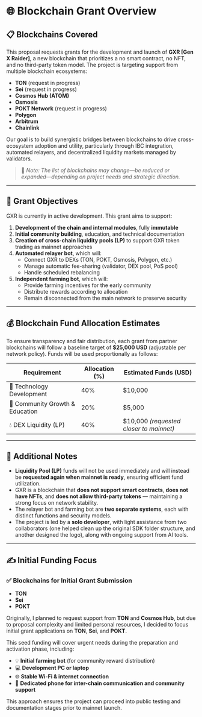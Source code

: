# 🌐 Blockchain Grant Overview

## 📋 Blockchains Covered

This proposal requests grants for the development and launch of **GXR [Gen X Raider]**, a new blockchain that prioritizes a no smart contract, no NFT, and no third-party token model. The project is targeting support from multiple blockchain ecosystems:

- **TON** (request in progress)
- **Sei** (request in progress)
- **Cosmos Hub (ATOM)**
- **Osmosis**
- **POKT Network** (request in progress)
- **Polygon**
- **Arbitrum**
- **Chainlink**

Our goal is to build synergistic bridges between blockchains to drive cross-ecosystem adoption and utility, particularly through IBC integration, automated relayers, and decentralized liquidity markets managed by validators.

> 📌 *Note: The list of blockchains may change—be reduced or expanded—depending on project needs and strategic direction.*

---

## 🎯 Grant Objectives

GXR is currently in active development. This grant aims to support:

1. **Development of the chain and internal modules**, fully **immutable**
2. **Initial community building**, education, and technical documentation
3. **Creation of cross-chain liquidity pools (LP)** to support GXR token trading as mainnet approaches
4. **Automated relayer bot**, which will:
   - Connect GXR to DEXs (TON, POKT, Osmosis, Polygon, etc.)
   - Manage automatic fee-sharing (validator, DEX pool, PoS pool)
   - Handle scheduled rebalancing
5. **Independent farming bot**, which will:
   - Provide farming incentives for the early community
   - Distribute rewards according to allocation
   - Remain disconnected from the main network to preserve security

---

## 💰 Blockchain Fund Allocation Estimates

To ensure transparency and fair distribution, each grant from partner blockchains will follow a baseline target of **$25,000 USD** (adjustable per network policy). Funds will be used proportionally as follows:

| Requirement                         | Allocation (%) | Estimated Funds (USD)                      |
| ----------------------------------- | ------------- | ------------------------------------------ |
| 🔧 Technology Development           | 40%           | $10,000                                     |
| 🌱 Community Growth & Education     | 20%           | $5,000                                      |
| 💧 DEX Liquidity (LP)               | 40%           | $10,000 *(requested closer to mainnet)*     |

---

## 🔗 Additional Notes

- **Liquidity Pool (LP)** funds will not be used immediately and will instead be **requested again when mainnet is ready**, ensuring efficient fund utilization.
- GXR is a blockchain that **does not support smart contracts**, **does not have NFTs**, and **does not allow third-party tokens** — maintaining a strong focus on network stability.
- The relayer bot and farming bot are **two separate systems**, each with distinct functions and security models.
- The project is led by a **solo developer**, with light assistance from two collaborators (one helped clean up the original SDK folder structure, and another designed the logo), along with ongoing support from AI tools.

---

## ✍️ Initial Funding Focus

### ✅ Blockchains for Initial Grant Submission

- **TON**
- **Sei**
- **POKT**

Originally, I planned to request support from **TON** and **Cosmos Hub**, but due to proposal complexity and limited personal resources, I decided to focus initial grant applications on **TON**, **Sei**, and **POKT**.

This seed funding will cover urgent needs during the preparation and activation phase, including:

- 💡 **Initial farming bot** (for community reward distribution)
- 💻 **Development PC or laptop**
- 🌐 **Stable Wi-Fi & internet connection**
- 📱 **Dedicated phone for inter-chain communication and community support**

This approach ensures the project can proceed into public testing and documentation stages prior to mainnet launch.

